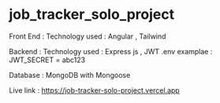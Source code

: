 # job_tracker_solo_project



Front End : 
Technology used : Angular , Tailwind

Backend :
Technology used : Express js , JWT
.env examplae : JWT_SECRET = abc123

Database : MongoDB with Mongoose

Live link :  https://job-tracker-solo-project.vercel.app











